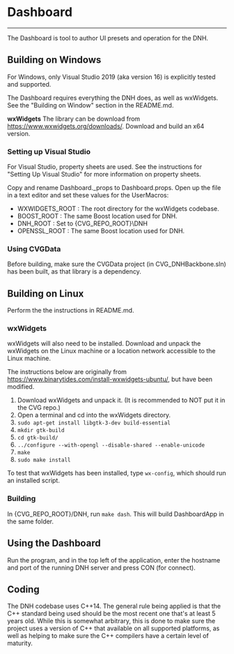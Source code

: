 # Dashboard
--------------------------------------------------

The Dashboard is tool to author UI presets and operation for the DNH.

## Building on Windows

For Windows, only Visual Studio 2019 (aka version 16) is explicitly tested and supported.

The Dashboard requires everything the DNH does, as well as wxWidgets. See the "Building on Window" section in the README.md.

**wxWidgets**
The library can be download from https://www.wxwidgets.org/downloads/. Download and build an x64 version.

### Setting up Visual Studio

For Visual Studio, property sheets are used. See the instructions for "Setting Up Visual Studio" for more information on property sheets.

Copy and rename Dashboard._props to Dashboard.props. Open up the file in a text editor and set these values for the UserMacros:
- WXWIDGETS_ROOT : The root directory for the wxWidgets codebase.
- BOOST_ROOT : The same Boost location used for DNH.
- DNH_ROOT : Set to {CVG_REPO_ROOT}\DNH
- OPENSSL_ROOT : The same Boost location used for DNH.


### Using CVGData

Before building, make sure the CVGData project (in CVG_DNHBackbone.sln) has been built, as that library is a dependency.

## Building on Linux

Perform the the instructions in README.md.

### wxWidgets
wxWidgets will also need to be installed.
Download and unpack the wxWidgets on the Linux machine or a location network accessible to the Linux machine.

The instructions below are originally from https://www.binarytides.com/install-wxwidgets-ubuntu/, but have been modified.

1. Download wxWidgets and unpack it. (It is recommended to NOT put it in the CVG repo.)
2. Open a terminal and cd into the wxWidgets directory.
3. `sudo apt-get install libgtk-3-dev build-essential`
3. `mkdir gtk-build`
4. `cd gtk-build/`
5. `../configure --with-opengl --disable-shared --enable-unicode`
6. `make`
7. `sudo make install`

To test that wxWidgets has been installed, type `wx-config`, which should run an installed script.

### Building

In {CVG_REPO_ROOT}/DNH, run `make dash`. This will build DashboardApp in the same folder.

## Using the Dashboard

Run the program, and in the top left of the application, enter the hostname and port of the running DNH server and press CON (for connect).

## Coding

The DNH codebase uses C++14. The general rule being applied is that the C++ standard being used should be the most recent one that's at least 5 years  old. While this is somewhat arbitrary, this is done to make sure the project uses a version of C++ that available on all supported platforms, as well as helping to make sure the C++ compilers have a certain level of maturity.
